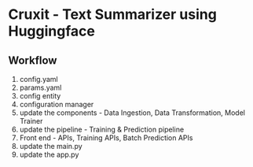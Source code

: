 # Cruxit - Text Summarizer using Huggingface

## Workflow

1. config.yaml
2. params.yaml
3. config entity
4. configuration manager
5. update the components - Data Ingestion, Data Transformation, Model Trainer
6. update the pipeline - Training & Prediction pipeline
7. Front end - APIs, Training APIs, Batch Prediction APIs
7. update the main.py
8. update the app.py